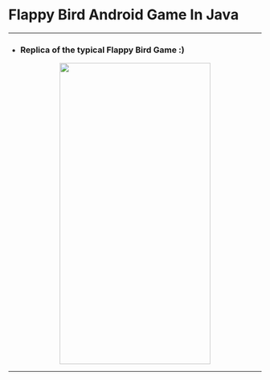 # Flappy Bird Android Game In Java
 
 ---
 
-  ### Replica of the typical Flappy Bird Game :)
 
 <p align="center">
<kbd><img src="https://user-images.githubusercontent.com/54215324/101513187-e5a13f80-39a1-11eb-82b5-ead006cf41b4.gif" width="300" height="600"></kbd>
</p>

---
